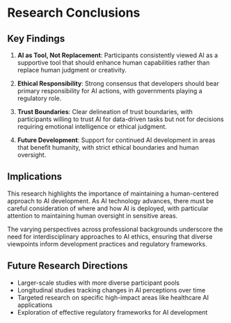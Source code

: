 # Research Conclusions

## Key Findings
1. **AI as Tool, Not Replacement**: Participants consistently viewed AI as a supportive tool that should enhance human capabilities rather than replace human judgment or creativity.

2. **Ethical Responsibility**: Strong consensus that developers should bear primary responsibility for AI actions, with governments playing a regulatory role.

3. **Trust Boundaries**: Clear delineation of trust boundaries, with participants willing to trust AI for data-driven tasks but not for decisions requiring emotional intelligence or ethical judgment.

4. **Future Development**: Support for continued AI development in areas that benefit humanity, with strict ethical boundaries and human oversight.

## Implications
This research highlights the importance of maintaining a human-centered approach to AI development. As AI technology advances, there must be careful consideration of where and how AI is deployed, with particular attention to maintaining human oversight in sensitive areas.

The varying perspectives across professional backgrounds underscore the need for interdisciplinary approaches to AI ethics, ensuring that diverse viewpoints inform development practices and regulatory frameworks.

## Future Research Directions
- Larger-scale studies with more diverse participant pools
- Longitudinal studies tracking changes in AI perceptions over time
- Targeted research on specific high-impact areas like healthcare AI applications
- Exploration of effective regulatory frameworks for AI development